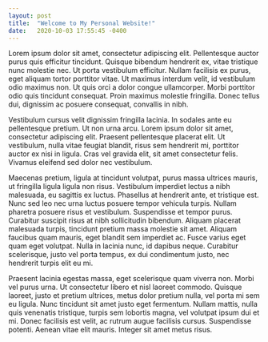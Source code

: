 ```yaml
---
layout: post
title:  "Welcome to My Personal Website!"
date:   2020-10-03 17:55:45 -0400
---
```

Lorem ipsum dolor sit amet, consectetur adipiscing elit. Pellentesque auctor purus quis efficitur tincidunt. Quisque bibendum hendrerit ex, vitae tristique nunc molestie nec. Ut porta vestibulum efficitur. Nullam facilisis ex purus, eget aliquam tortor porttitor vitae. Ut maximus interdum velit, id vestibulum odio maximus non. Ut quis orci a dolor congue ullamcorper. Morbi porttitor odio quis tincidunt consequat. Proin maximus molestie fringilla. Donec tellus dui, dignissim ac posuere consequat, convallis in nibh.

Vestibulum cursus velit dignissim fringilla lacinia. In sodales ante eu pellentesque pretium. Ut non urna arcu. Lorem ipsum dolor sit amet, consectetur adipiscing elit. Praesent pellentesque placerat elit. Ut vestibulum, nulla vitae feugiat blandit, risus sem hendrerit mi, porttitor auctor ex nisi in ligula. Cras vel gravida elit, sit amet consectetur felis. Vivamus eleifend sed dolor nec vestibulum.

Maecenas pretium, ligula at tincidunt volutpat, purus massa ultrices mauris, ut fringilla ligula ligula non risus. Vestibulum imperdiet lectus a nibh malesuada, eu sagittis ex luctus. Phasellus at hendrerit ante, et tristique est. Nunc sed leo nec urna luctus posuere tempor vehicula turpis. Nullam pharetra posuere risus et vestibulum. Suspendisse et tempor purus. Curabitur suscipit risus at nibh sollicitudin bibendum. Aliquam placerat malesuada turpis, tincidunt pretium massa molestie sit amet. Aliquam faucibus quam mauris, eget blandit sem imperdiet ac. Fusce varius eget quam eget volutpat. Nulla in lacinia nunc, id dapibus neque. Curabitur scelerisque, justo vel porta tempus, ex dui condimentum justo, nec hendrerit turpis elit eu mi.

Praesent lacinia egestas massa, eget scelerisque quam viverra non. Morbi vel purus urna. Ut consectetur libero et nisl laoreet commodo. Quisque laoreet, justo et pretium ultrices, metus dolor pretium nulla, vel porta mi sem eu ligula. Nunc tincidunt sit amet justo eget fermentum. Nullam mattis, nulla quis venenatis tristique, turpis sem lobortis magna, vel volutpat ipsum dui et mi. Donec facilisis est velit, ac rutrum augue facilisis cursus. Suspendisse potenti. Aenean vitae elit mauris. Integer sit amet metus risus.
